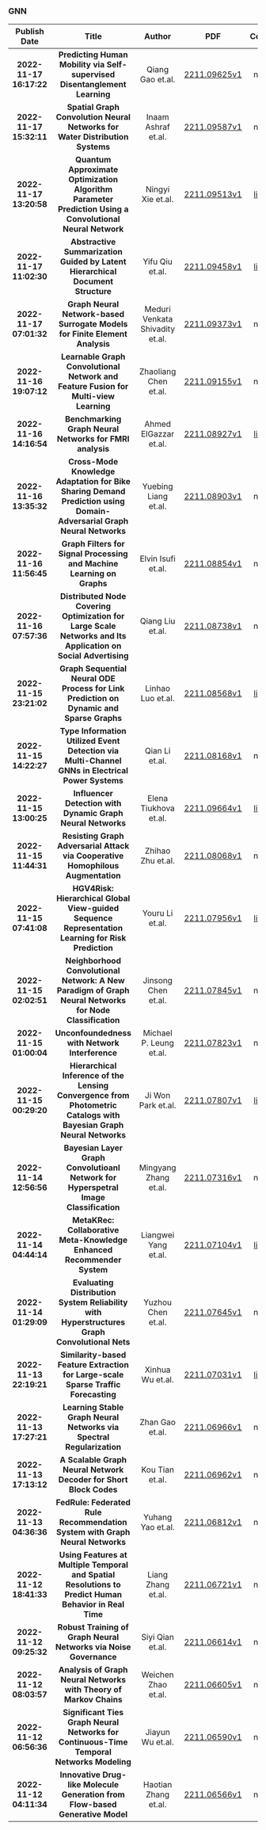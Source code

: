 
### GNN
|Publish Date|Title|Author|PDF|Code|
| :---: | :---: | :---: | :---: | :---: |
|**2022-11-17 16:17:22**|**Predicting Human Mobility via Self-supervised Disentanglement Learning**|Qiang Gao et.al.|[2211.09625v1](http://arxiv.org/abs/2211.09625v1)|null|
|**2022-11-17 15:32:11**|**Spatial Graph Convolution Neural Networks for Water Distribution Systems**|Inaam Ashraf et.al.|[2211.09587v1](http://arxiv.org/abs/2211.09587v1)|null|
|**2022-11-17 13:20:58**|**Quantum Approximate Optimization Algorithm Parameter Prediction Using a   Convolutional Neural Network**|Ningyi Xie et.al.|[2211.09513v1](http://arxiv.org/abs/2211.09513v1)|[link](https://github.com/NingyiXie/Parameter-to-Parameter-Convolutional-Neural-Network)|
|**2022-11-17 11:02:30**|**Abstractive Summarization Guided by Latent Hierarchical Document   Structure**|Yifu Qiu et.al.|[2211.09458v1](http://arxiv.org/abs/2211.09458v1)|[link](https://github.com/yfqiu-nlp/hiergnn)|
|**2022-11-17 07:01:32**|**Graph Neural Network-based Surrogate Models for Finite Element Analysis**|Meduri Venkata Shivadity et.al.|[2211.09373v1](http://arxiv.org/abs/2211.09373v1)|null|
|**2022-11-16 19:07:12**|**Learnable Graph Convolutional Network and Feature Fusion for Multi-view   Learning**|Zhaoliang Chen et.al.|[2211.09155v1](http://arxiv.org/abs/2211.09155v1)|null|
|**2022-11-16 14:16:54**|**Benchmarking Graph Neural Networks for FMRI analysis**|Ahmed ElGazzar et.al.|[2211.08927v1](http://arxiv.org/abs/2211.08927v1)|[link](https://github.com/elgazzarr/fmri-gnns)|
|**2022-11-16 13:35:32**|**Cross-Mode Knowledge Adaptation for Bike Sharing Demand Prediction using   Domain-Adversarial Graph Neural Networks**|Yuebing Liang et.al.|[2211.08903v1](http://arxiv.org/abs/2211.08903v1)|null|
|**2022-11-16 11:56:45**|**Graph Filters for Signal Processing and Machine Learning on Graphs**|Elvin Isufi et.al.|[2211.08854v1](http://arxiv.org/abs/2211.08854v1)|null|
|**2022-11-16 07:57:36**|**Distributed Node Covering Optimization for Large Scale Networks and Its   Application on Social Advertising**|Qiang Liu et.al.|[2211.08738v1](http://arxiv.org/abs/2211.08738v1)|null|
|**2022-11-15 23:21:02**|**Graph Sequential Neural ODE Process for Link Prediction on Dynamic and   Sparse Graphs**|Linhao Luo et.al.|[2211.08568v1](http://arxiv.org/abs/2211.08568v1)|[link](https://github.com/rmanluo/gsnop)|
|**2022-11-15 14:22:27**|**Type Information Utilized Event Detection via Multi-Channel GNNs in   Electrical Power Systems**|Qian Li et.al.|[2211.08168v1](http://arxiv.org/abs/2211.08168v1)|null|
|**2022-11-15 13:00:25**|**Influencer Detection with Dynamic Graph Neural Networks**|Elena Tiukhova et.al.|[2211.09664v1](http://arxiv.org/abs/2211.09664v1)|[link](https://github.com/banking-analytics-lab/dynamicgraphlearning)|
|**2022-11-15 11:44:31**|**Resisting Graph Adversarial Attack via Cooperative Homophilous   Augmentation**|Zhihao Zhu et.al.|[2211.08068v1](http://arxiv.org/abs/2211.08068v1)|null|
|**2022-11-15 07:41:08**|**HGV4Risk: Hierarchical Global View-guided Sequence Representation   Learning for Risk Prediction**|Youru Li et.al.|[2211.07956v1](http://arxiv.org/abs/2211.07956v1)|[link](https://github.com/liyouru0228/hgv)|
|**2022-11-15 02:02:51**|**Neighborhood Convolutional Network: A New Paradigm of Graph Neural   Networks for Node Classification**|Jinsong Chen et.al.|[2211.07845v1](http://arxiv.org/abs/2211.07845v1)|null|
|**2022-11-15 01:00:04**|**Unconfoundedness with Network Interference**|Michael P. Leung et.al.|[2211.07823v1](http://arxiv.org/abs/2211.07823v1)|null|
|**2022-11-15 00:29:20**|**Hierarchical Inference of the Lensing Convergence from Photometric   Catalogs with Bayesian Graph Neural Networks**|Ji Won Park et.al.|[2211.07807v1](http://arxiv.org/abs/2211.07807v1)|[link](https://github.com/jiwoncpark/node-to-joy)|
|**2022-11-14 12:56:56**|**Bayesian Layer Graph Convolutioanl Network for Hyperspetral Image   Classification**|Mingyang Zhang et.al.|[2211.07316v1](http://arxiv.org/abs/2211.07316v1)|null|
|**2022-11-14 04:44:14**|**MetaKRec: Collaborative Meta-Knowledge Enhanced Recommender System**|Liangwei Yang et.al.|[2211.07104v1](http://arxiv.org/abs/2211.07104v1)|[link](https://github.com/yangliangwei/metakrec)|
|**2022-11-14 01:29:09**|**Evaluating Distribution System Reliability with Hyperstructures Graph   Convolutional Nets**|Yuzhou Chen et.al.|[2211.07645v1](http://arxiv.org/abs/2211.07645v1)|null|
|**2022-11-13 22:19:21**|**Similarity-based Feature Extraction for Large-scale Sparse Traffic   Forecasting**|Xinhua Wu et.al.|[2211.07031v1](http://arxiv.org/abs/2211.07031v1)|[link](https://github.com/c-lyu/traffic4cast2022-tse)|
|**2022-11-13 17:27:21**|**Learning Stable Graph Neural Networks via Spectral Regularization**|Zhan Gao et.al.|[2211.06966v1](http://arxiv.org/abs/2211.06966v1)|null|
|**2022-11-13 17:13:12**|**A Scalable Graph Neural Network Decoder for Short Block Codes**|Kou Tian et.al.|[2211.06962v1](http://arxiv.org/abs/2211.06962v1)|null|
|**2022-11-13 04:36:36**|**FedRule: Federated Rule Recommendation System with Graph Neural Networks**|Yuhang Yao et.al.|[2211.06812v1](http://arxiv.org/abs/2211.06812v1)|null|
|**2022-11-12 18:41:33**|**Using Features at Multiple Temporal and Spatial Resolutions to Predict   Human Behavior in Real Time**|Liang Zhang et.al.|[2211.06721v1](http://arxiv.org/abs/2211.06721v1)|null|
|**2022-11-12 09:25:32**|**Robust Training of Graph Neural Networks via Noise Governance**|Siyi Qian et.al.|[2211.06614v1](http://arxiv.org/abs/2211.06614v1)|null|
|**2022-11-12 08:03:57**|**Analysis of Graph Neural Networks with Theory of Markov Chains**|Weichen Zhao et.al.|[2211.06605v1](http://arxiv.org/abs/2211.06605v1)|null|
|**2022-11-12 06:56:36**|**Significant Ties Graph Neural Networks for Continuous-Time Temporal   Networks Modeling**|Jiayun Wu et.al.|[2211.06590v1](http://arxiv.org/abs/2211.06590v1)|null|
|**2022-11-12 04:11:34**|**Innovative Drug-like Molecule Generation from Flow-based Generative   Model**|Haotian Zhang et.al.|[2211.06566v1](http://arxiv.org/abs/2211.06566v1)|null|
